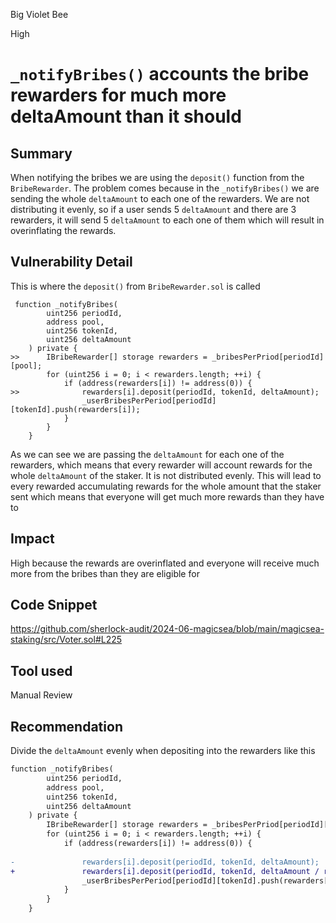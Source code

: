 Big Violet Bee

High

# `_notifyBribes()` accounts the bribe rewarders for much more deltaAmount than it should

## Summary
When notifying the bribes we are using the `deposit()` function from the `BribeRewarder`. The problem comes because in the `_notifyBribes()` we are sending the whole `deltaAmount` to each one of the rewarders. We are not distributing it evenly, so if a user sends 5 `deltaAmount` and there are 3 rewarders, it will send 5 `deltaAmount` to each one of them which will result in overinflating the rewards.
 
## Vulnerability Detail
This is where the `deposit()` from `BribeRewarder.sol` is called

```solidity
 function _notifyBribes(
        uint256 periodId,
        address pool,
        uint256 tokenId,
        uint256 deltaAmount
    ) private {
>>      IBribeRewarder[] storage rewarders = _bribesPerPriod[periodId][pool];
        for (uint256 i = 0; i < rewarders.length; ++i) {
            if (address(rewarders[i]) != address(0)) {
>>              rewarders[i].deposit(periodId, tokenId, deltaAmount);
                _userBribesPerPeriod[periodId][tokenId].push(rewarders[i]);
            }
        }
    }
```

As we can see we are passing the `deltaAmount` for each one of the rewarders, which means that every rewarder will account rewards for the whole `deltaAmount` of the staker. It is not distributed evenly. This will lead to every rewarded accumulating rewards for the whole amount that the staker sent which means that everyone will get much more rewards than they have to

## Impact

High because the rewards are overinflated and everyone will receive much more from the bribes than they are eligible for

## Code Snippet

https://github.com/sherlock-audit/2024-06-magicsea/blob/main/magicsea-staking/src/Voter.sol#L225

## Tool used

Manual Review

## Recommendation

Divide the `deltaAmount` evenly when depositing into the rewarders like this

```diff
function _notifyBribes(
        uint256 periodId,
        address pool,
        uint256 tokenId,
        uint256 deltaAmount
    ) private {
        IBribeRewarder[] storage rewarders = _bribesPerPriod[periodId][pool];
        for (uint256 i = 0; i < rewarders.length; ++i) {
            if (address(rewarders[i]) != address(0)) {
               
-               rewarders[i].deposit(periodId, tokenId, deltaAmount);
+               rewarders[i].deposit(periodId, tokenId, deltaAmount / rewarders.length);
                _userBribesPerPeriod[periodId][tokenId].push(rewarders[i]);
            }
        }
    }

```